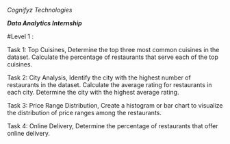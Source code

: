 *Cognifyz Technologies*


***Data Analytics Internship***


#Level 1 :


  Task 1: Top Cuisines, Determine the top three most common cuisines in the dataset. Calculate the percentage of restaurants that serve each of the top cuisines.
  
  Task 2: City Analysis, Identify the city with the highest number of restaurants in the dataset. Calculate the average rating for restaurants in each city. Determine the city with the highest average rating.
  
  Task 3: Price Range Distribution, Create a histogram or bar chart to visualize the distribution of price ranges among the restaurants.
  
  Task 4: Online Delivery, Determine the percentage of restaurants that offer online delivery.
